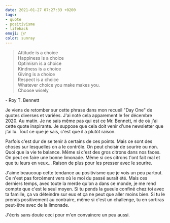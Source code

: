 ```yaml
---
date: 2021-01-27 07:27:33 +0200
tags: 
- quote
- positivisme
- lifehack
emoji: 👯‍♂️
color: sunray
---
```


> Attitude is a choice  
> Happiness is a choice  
> Optimism is a choice  
> Kindness is a choice  
> Giving is a choice  
> Respect is a choice  
> Whatever choice you make makes you.  
> Choose wisely

\- Roy T. Bennett

Je viens de retomber sur cette phrase dans mon recueil "Day One" de quotes diverses et variées. J'ai noté cela apparement le 1er décembre 2020. Au matin. Je ne sais même pas qui est ce Mr. Bennett, ni de où j'ai cette quote inspirante. Je suppose que cela doit venir d'une newsletter que j'ai lu. Tout ce que je sais, c'est que il a plutôt raison. 

Parfois c'est dur de se tenir à certains de ces points. Mais ce sont des choses sur lesquelles on a le contrôle. On peut choisir de sourire ou non. Quoi que la vie te balance. Même si c'est des gros citrons dans nos faces. On peut en faire une bonne limonade. Même si ces citrons t'ont fait mal et que tu leurs en veux... Raison de plus pour les presser avec le sourire. 

J'aime beaucoup cette tendance au positivisme que je vois un peu partout. Ce n'est pas forcément vers où le moi du passé aurait été. Mais ces derniers temps, avec toute la merde qu'on a dans ce monde, je me rend compte que c'est le seul moyen. Si tu pends la gueule confiné chez toi avec ta famille, ça va déteindre sur eux et ça ne peut que aller moins bien. Si tu le prends positivement au contraire, même si c'est un challenge, tu en sortiras peut-être avec de la limonade. 

J'écris sans doute ceci pour m'en convaincre un peu aussi. 

